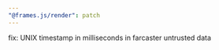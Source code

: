 ```yaml
---
"@frames.js/render": patch
---
```


fix: UNIX timestamp in milliseconds in farcaster untrusted data
